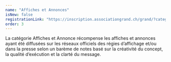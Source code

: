 ```yaml
---
name: "Affiches et Annonces"
isNew: false
registrationLink: "https://inscription.associationgrand.ch/grand/?category=AFFICHAGE%20%26%20ANNONCES"
order: 3
---
```


La catégorie Affiches et Annonce récompense les affiches et annonces ayant été diffusées sur les réseaux officiels des régies d’affichage et/ou dans la presse selon un barème de notes basé sur la créativité du concept, la qualité d’exécution et la clarté du message.